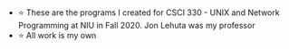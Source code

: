 - :star: These are the programs I created for CSCI 330 - UNIX and Network Programming at NIU in Fall 2020. Jon Lehuta was my professor
- :star: All work is my own
